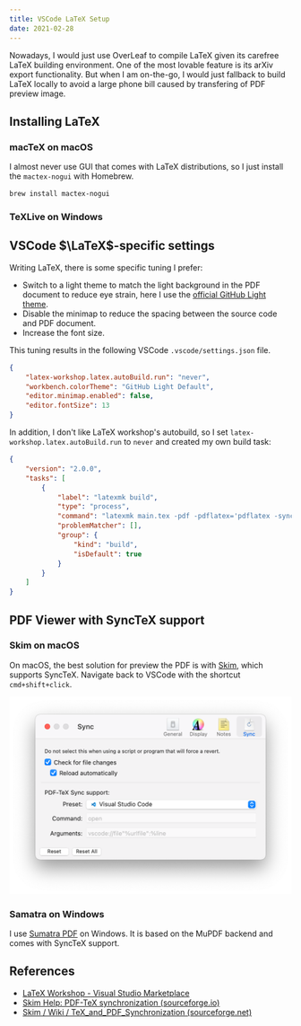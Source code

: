 ```yaml
---
title: VSCode LaTeX Setup
date: 2021-02-28
---
```


Nowadays, I would just use OverLeaf to compile LaTeX given its carefree LaTeX building environment. One of the most lovable feature is its arXiv export functionality. But when I am on-the-go, I would just fallback to build LaTeX locally to avoid a large phone bill caused by transfering of PDF preview image.

## Installing LaTeX

### macTeX on macOS

I almost never use GUI that comes with LaTeX distributions, so I just install the `mactex-nogui` with Homebrew.

```bash
brew install mactex-nogui
```

### TeXLive on Windows



## VSCode $\LaTeX$-specific settings

Writing LaTeX, there is some specific tuning I prefer:

- Switch to a light theme to match the light background in the PDF document to reduce eye strain, here I use the [official GitHub Light theme](https://marketplace.visualstudio.com/items?itemName=GitHub.github-vscode-theme).
- Disable the minimap to reduce the spacing between the source code and PDF document.
- Increase the font size.

This tuning results in the following VSCode `.vscode/settings.json` file.

```json
{
    "latex-workshop.latex.autoBuild.run": "never",
    "workbench.colorTheme": "GitHub Light Default",
    "editor.minimap.enabled": false,
    "editor.fontSize": 13
}
```

In addition, I don't like LaTeX workshop's autobuild, so I set `latex-workshop.latex.autoBuild.run` to `never` and created my own build task:

```json
{
    "version": "2.0.0",
    "tasks": [
        {
            "label": "latexmk build",
            "type": "process",
            "command": "latexmk main.tex -pdf -pdflatex='pdflatex -synctex=1 -interaction=nonstopmode'",
            "problemMatcher": [],
            "group": {
                "kind": "build",
                "isDefault": true
            }
        }
    ]
}
```

## PDF Viewer with SyncTeX support

### Skim on macOS

On macOS, the best solution for preview the PDF is with [Skim](https://skim-app.sourceforge.io/), which supports SyncTeX.
Navigate back to VSCode with the shortcut `cmd+shift+click`.

![SyncTeX setup in Skim.](skim-sync.png)

### Samatra on Windows

I use [Sumatra PDF](https://www.sumatrapdfreader.org/free-pdf-reader) on Windows. It is based on the MuPDF backend and comes with SyncTeX support.



## References

- [LaTeX Workshop - Visual Studio Marketplace](https://marketplace.visualstudio.com/items?itemName=James-Yu.latex-workshop)
- [Skim Help: PDF-TeX synchronization (sourceforge.io)](https://skim-app.sourceforge.io/manual/SkimHelp_49.html)
- [Skim / Wiki / TeX_and_PDF_Synchronization (sourceforge.net)](https://sourceforge.net/p/skim-app/wiki/TeX_and_PDF_Synchronization/)

